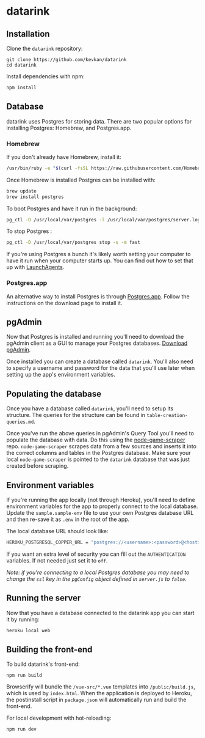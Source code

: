 # datarink

## Installation

Clone the `datarink` repository:

```
git clone https://github.com/kevkan/datarink
cd datarink
```

Install dependencies with npm:

```bash
npm install
```

## Database

datarink uses Postgres for storing data. There are two popular options for installing Postgres: Homebrew, and Postgres.app.

### Homebrew

If you don't already have Homebrew, install it:

```bash
/usr/bin/ruby -e "$(curl -fsSL https://raw.githubusercontent.com/Homebrew/install/master/install)"
```

Once Homebrew is installed Postgres can be installed with:

```bash
brew update
brew install postgres
```

To boot Postgres and have it run in the background:

```bash
pg_ctl -D /usr/local/var/postgres -l /usr/local/var/postgres/server.log start
```

To stop Postgres :

```bash
pg_ctl -D /usr/local/var/postgres stop -s -m fast
```

If you're using Postgres a bunch it's likely worth setting your computer to have it run when your computer starts up. You can find out how to set that up with [LaunchAgents](https://chartio.com/resources/tutorials/how-to-start-postgresql-server-on-mac-os-x/).

### Postgres.app

An alternative way to install Postgres is through  [Postgres.app](http://postgresapp.com/). Follow the instructions on the download page to install it.

## pgAdmin

Now that Postgres is installed and running you'll need to download the pgAdmin client as a GUI to manage your Postgres databases. [Download pgAdmin](https://www.pgadmin.org/download/).

Once installed you can create a database called `datarink`. You'll also need to specify a username and password for the data that you'll use later when setting up the app's environment variables.

## Populating the database

Once you have a database called `datarink`, you'll need to setup its structure. The queries for the structure can be found in `table-creation-queries.md`.

Once you've run the above queries in pgAdmin's Query Tool you'll need to populate the database with data. Do this using the [node-game-scraper](https://github.com/kevkan/node-game-scraper) repo. `node-game-scraper` scrapes data from a few sources and inserts it into the correct columns and tables in the Postgres database. Make sure your local `node-game-scraper` is pointed to the `datarink` database that was just created before scraping.

## Environment variables

If you're running the app locally (not through Heroku), you'll need to define environment variables for the app to properly connect to the local database. Update the `sample.sample-env` file to use your own Postgres database URL and then re-save it as `.env` in the root of the app.

The local database URL should look like:

```bash
HEROKU_POSTGRESQL_COPPER_URL = "postgres://<username>:<password>@<host>:<port>/<databasename>"
```

If you want an extra level of security you can fill out the `AUTHENTICATION` variables. If not needed just set it to `off`.

_Note: if you're connecting to a local Postgres database you may need to change the `ssl` key in the `pgConfig` object defined in `server.js` to `false`._

## Running the server

Now that you have a database connected to the datarink app you can start it by running:

```bash
heroku local web
```

## Building the front-end

To build datarink's front-end:

```
npm run build
```

Browserify will bundle the `/vue-src/*.vue` templates into `/public/build.js`, which is used by `index.html`. When the application is deployed to Heroku, the postinstall script in `package.json` will automatically run and build the front-end.

For local development with hot-reloading:

```
npm run dev
```
